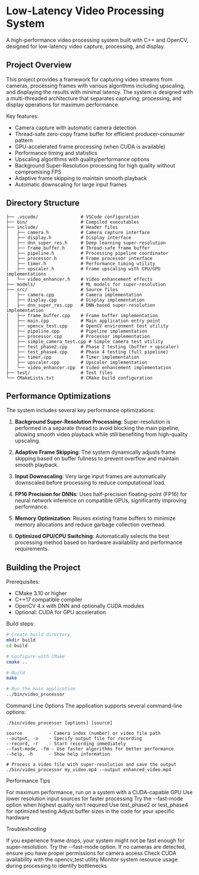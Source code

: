 # Low-Latency Video Processing System

A high-performance video processing system built with C++ and OpenCV, designed for low-latency video capture, processing, and display.

## Project Overview

This project provides a framework for capturing video streams from cameras, processing frames with various algorithms including upscaling, and displaying the results with minimal latency. The system is designed with a multi-threaded architecture that separates capturing, processing, and display operations for maximum performance.

Key features:
- Camera capture with automatic camera detection
- Thread-safe zero-copy frame buffer for efficient producer-consumer pattern
- GPU-accelerated frame processing (when CUDA is available)
- Performance timing and statistics
- Upscaling algorithms with quality/performance options
- Background Super-Resolution processing for high quality without compromising FPS
- Adaptive frame skipping to maintain smooth playback
- Automatic downscaling for large input frames

## Directory Structure
```
├── .vscode/                # VSCode configuration
├── bin/                    # Compiled executables
├── include/                # Header files
│   ├── camera.h            # Camera capture interface
│   ├── display.h           # Display interface
│   ├── dnn_super_res.h     # Deep learning super-resolution
│   ├── frame_buffer.h      # Thread-safe frame buffer
│   ├── pipeline.h          # Processing pipeline coordinator
│   ├── processor.h         # Frame processor interface
│   ├── timer.h             # Performance timing utility
│   ├── upscaler.h          # Frame upscaling with CPU/GPU implementations
│   └── video_enhancer.h    # Video enhancement effects
├── models/                 # ML models for super-resolution
├── src/                    # Source files
│   ├── camera.cpp          # Camera implementation
│   ├── display.cpp         # Display implementation
│   ├── dnn_super_res.cpp   # DNN-based super-resolution implementation
│   ├── frame_buffer.cpp    # Frame buffer implementation
│   ├── main.cpp            # Main application entry point
│   ├── opencv_test.cpp     # OpenCV environment test utility
│   ├── pipeline.cpp        # Pipeline implementation
│   ├── processor.cpp       # Processor implementation
│   ├── simple_camera_test.cpp # Simple camera test utility
│   ├── test_phase2.cpp     # Phase 2 testing (buffer + upscaler)
│   ├── test_phase4.cpp     # Phase 4 testing (full pipeline)
│   ├── timer.cpp           # Timer implementation
│   ├── upscaler.cpp        # Upscaler implementation
│   └── video_enhancer.cpp  # Video enhancement implementation
├── test/                   # Test files
└── CMakeLists.txt          # CMake build configuration
```
## Performance Optimizations

The system includes several key performance optimizations:

1. **Background Super-Resolution Processing**: Super-resolution is performed in a separate thread to avoid blocking the main pipeline, allowing smooth video playback while still benefiting from high-quality upscaling.

2. **Adaptive Frame Skipping**: The system dynamically adjusts frame skipping based on buffer fullness to prevent overflow and maintain smooth playback.

3. **Input Downscaling**: Very large input frames are automatically downscaled before processing to reduce computational load.

4. **FP16 Precision for DNNs**: Uses half-precision floating-point (FP16) for neural network inference on compatible GPUs, significantly improving performance.

5. **Memory Optimization**: Reuses existing frame buffers to minimize memory allocations and reduce garbage collection overhead.

6. **Optimized GPU/CPU Switching**: Automatically selects the best processing method based on hardware availability and performance requirements.

## Building the Project

Prerequisites:
- CMake 3.10 or higher
- C++17 compatible compiler
- OpenCV 4.x with DNN and optionally CUDA modules
- Optional: CUDA for GPU acceleration

Build steps:
```bash
# Create build directory
mkdir build
cd build

# Configure with CMake
cmake ..

# Build
make

# Run the main application
../bin/video_processor
```
Command Line Options
The application supports several command-line options:
```
./bin/video_processor [options] [source]

source          - Camera index (number) or video file path
--output, -o    - Specify output file for recording
--record, -r    - Start recording immediately
--fast-mode, -fm - Use faster algorithms for better performance
--help, -h      - Show help information

# Process a video file with super-resolution and save the output
./bin/video_processor my_video.mp4 --output enhanced_video.mp4
```

Performance Tips

For maximum performance, run on a system with a CUDA-capable GPU
Use lower resolution input sources for faster processing
Try the --fast-mode option when highest quality isn't required
Use test_phase2 or test_phase4 for optimized testing
Adjust buffer sizes in the code for your specific hardware

Troubleshooting

If you experience frame drops, your system might not be fast enough for super-resolution. Try the --fast-mode option.
If no cameras are detected, ensure you have proper permissions for camera access
Check CUDA availability with the opencv_test utility
Monitor system resource usage during processing to identify bottlenecks
